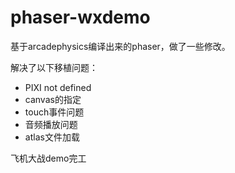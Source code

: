 # phaser-wxdemo

基于arcadephysics编译出来的phaser，做了一些修改。

解决了以下移植问题：
* PIXI not defined
* canvas的指定
* touch事件问题
* 音频播放问题
* atlas文件加载

飞机大战demo完工
